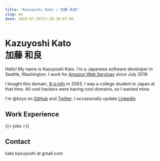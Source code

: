 ```yaml
---
title: "Kazuyoshi Kato / 加藤 和良"
slug: me
date: 2019-07-25T21:38:20-07:00
---
```

<h1><div class="en">Kazuyoshi Kato</div><div class="ja">加藤 和良</div></h1>

Hello! My name is Kazuyoshi Kato. I'm a Japanese software developer in Seattle, Washington. I work for [Amazon Web Services](https://aws.amazon.com/) since July 2019.

I bought this domain, [8-p.info](https://8-p.info/) in 2003. I was a college student in Japan at that time. All cool hackers were having cool domains, so I wanted mine.

I'm @kzys on [GitHub](https://github.com/kzys/) and [Twitter](https://twitter.com/kzys). I occasionally update [LinkedIn](https://www.linkedin.com/in/kazuyoshi/).

## Work Experience

{{< jobs >}}

## Contact

kato.kazuyoshi at gmail.com
